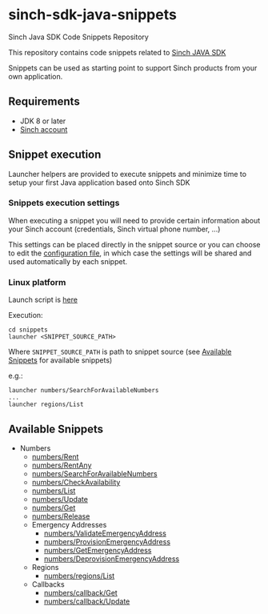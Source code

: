 # sinch-sdk-java-snippets
Sinch Java SDK Code Snippets Repository 

This repository contains code snippets related to [Sinch JAVA SDK](https://github.com/sinch/sinch-sdk-java)

Snippets can be used as starting point to support Sinch products from your own application.

## Requirements
- JDK 8 or later
- [Sinch account](https://dashboard.sinch.com)

## Snippet execution
Launcher helpers are provided to execute snippets and minimize time to setup your first Java application based onto Sinch SDK

### Snippets execution settings
When executing a snippet you will need to provide certain information about your Sinch account (credentials, Sinch virtual phone number, ...)

This settings can be placed directly in the snippet source or you can choose to edit the [configuration file](./snippets/src/main/resources/config.properties), in which case the settings will be shared and used automatically by each snippet.

### Linux platform
Launch script is [here](./snippets/launcher)

Execution:
```shell
cd snippets
launcher <SNIPPET_SOURCE_PATH>
```
Where `SNIPPET_SOURCE_PATH` is path to snippet source (see [Available Snippets](#available-snippets) for available snippets)

e.g.: 
```shell
launcher numbers/SearchForAvailableNumbers
...
launcher regions/List

```

## Available Snippets

- Numbers
  - [numbers/Rent](snippets/src/main/java/numbers/Rent.java)
  - [numbers/RentAny](snippets/src/main/java/numbers/RentAny.java) 
  - [numbers/SearchForAvailableNumbers](snippets/src/main/java/numbers/SearchForAvailableNumbers.java)
  - [numbers/CheckAvailability](snippets/src/main/java/numbers/CheckAvailability.java)
  - [numbers/List](snippets/src/main/java/numbers/List.java)
  - [numbers/Update](snippets/src/main/java/numbers/Update.java)
  - [numbers/Get](snippets/src/main/java/numbers/Get.java)
  - [numbers/Release](snippets/src/main/java/numbers/Release.java)
  - Emergency Addresses
    - [numbers/ValidateEmergencyAddress](snippets/src/main/java/numbers/ValidateEmergencyAddress.java)
    - [numbers/ProvisionEmergencyAddress](snippets/src/main/java/numbers/ProvisionEmergencyAddress.java)
    - [numbers/GetEmergencyAddress](snippets/src/main/java/numbers/GetEmergencyAddress.java)
    - [numbers/DeprovisionEmergencyAddress](snippets/src/main/java/numbers/DeprovisionEmergencyAddress.java)
  - Regions
    - [numbers/regions/List](snippets/src/main/java/numbers/regions/List.java) 
  - Callbacks
     - [numbers/callback/Get](snippets/src/main/java/numbers/callback/Get.java)
     - [numbers/callback/Update](snippets/src/main/java/numbers/callback/Update.java)







